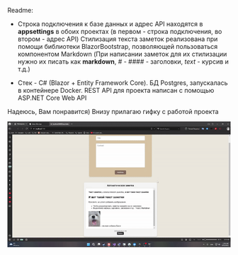 Readme:

- Строка подключения к базе данных и адрес API находятся в **appsettings** в обоих проектах (в первом - строка подключения, во втором - адрес API)
Стилизация текста заметок реализована при помощи библиотеки BlazorBootstrap, позволяющей пользоваться компонентом Markdown 
(При написании заметок для их стилизации нужно их писать как **markdown**, # - #### - заголовки, *text* - курсив и т.д.)

- Стек - C# (Blazor + Entity Framework Core). БД Postgres, запускалась в контейнере Docker. 
REST API для проекта написан с помощью ASP.NET Core Web API

Надеюсь, Вам понравится)
Внизу прилагаю гифку с работой проекта



![test](https://github.com/proshichew/notes_severstal/raw/master/proshichew_project.gif)


